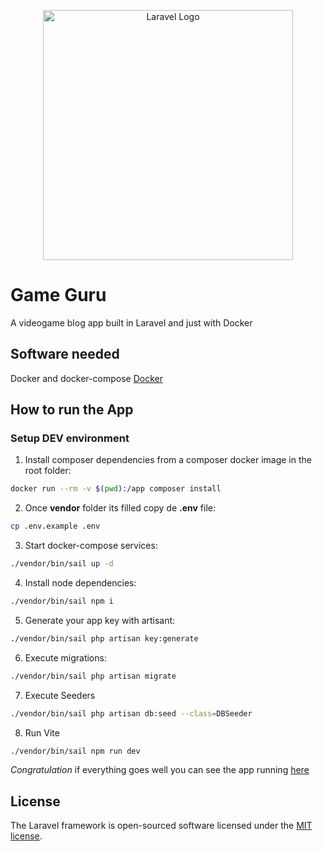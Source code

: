 <p align="center"><a href="https://laravel.com" target="_blank"><img src="https://raw.githubusercontent.com/laravel/art/master/logo-lockup/5%20SVG/2%20CMYK/1%20Full%20Color/laravel-logolockup-cmyk-red.svg" width="400" alt="Laravel Logo"></a></p>

# Game Guru

A videogame blog app built in Laravel and just with Docker

## Software needed

Docker and docker-compose [Docker](https://www.docker.com)

## How to run the App

### Setup DEV environment

1. Install composer dependencies from a composer docker image in the root folder:
```bash
docker run --rm -v $(pwd):/app composer install
```

2. Once __vendor__ folder its filled copy de __.env__ file:
```bash
cp .env.example .env
```

3. Start docker-compose services:
```bash
./vendor/bin/sail up -d
```

4. Install node dependencies:
```bash
./vendor/bin/sail npm i
```

5. Generate your app key with artisant: 
```bash
./vendor/bin/sail php artisan key:generate
```

6. Execute migrations:
```bash
./vendor/bin/sail php artisan migrate
```

7. Execute Seeders
```bash
./vendor/bin/sail php artisan db:seed --class=DBSeeder
```

8. Run Vite
```bash
./vendor/bin/sail npm run dev
```

_Congratulation_ if everything goes well you can see the app running [here](http://localhost)


## License

The Laravel framework is open-sourced software licensed under the [MIT license](https://opensource.org/licenses/MIT).
